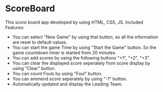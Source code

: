 # ScoreBoard
This score board app developed by using HTML, CSS, JS. 
Included Features:

- You can select "New Game" by using that button, so all the information are reset to default values.
- You can start the game Time by using "Start the Game" button. So the game countdown timer is started from 20 minutes.
- You can add scores by using the following buttons "+1", "+2", "+3".
- You can clear the displayed score seperately from score display by using "Clear" button.
- You can count Fouls by using "Foul" button.
- You can ammend score seperately by using "-1" button.
- Automatically updated and display the Leading Team.
